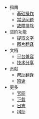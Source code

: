 - 指南
  - [基础操作](/zh-cn/getting-started)
  - [常见问题](/zh-cn/faq)
  - [故障排除](/zh-cn/troubleshooting)
- 进阶功能
  - [提取文字](/zh-cn/extract-text-ocr)
  - [图片翻译](/zh-cn/image-translation)
- 文档
  - [平台兼容](/zh-cn/support-platform)
  - [技术分享](/zh-cn/development-technology)
- 贡献
  - [帮助翻译](/zh-cn/translation)
  - [鸣谢](/zh-cn/acknowledgement)
- 更多
  - [官网](https://sunny.xmuli.tech)
  - [下载](https://github.com/XMuli/SunnyPages/releases)
  - [日志](/zh-cn/changelog)
  - [捐助](/zh-cn/donate)

